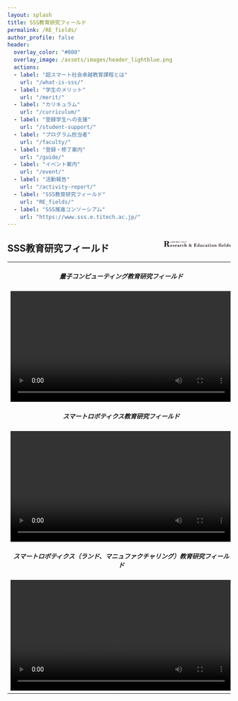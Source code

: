 ```yaml
---
layout: splash
title: SSS教育研究フィールド
permalink: /RE_fields/
author_profile: false
header:
  overlay_color: "#000"
  overlay_image: /assets/images/header_lightblue.png
  actions:
  - label: "超スマート社会卓越教育課程とは"
    url: "/what-is-sss/"
  - label: "学生のメリット"
    url: "/merit/"
  - label: "カリキュラム"
    url: "/curriculum/"
  - label: "登録学生への支援​"
    url: "/student-support/"
  - label: "プログラム担当者​"
    url: "/faculty/"
  - label: "登録・修了案内"
    url: "/guide/"
  - label: "イベント案内"
    url: "/event/"
  - label: "活動報告"
    url: "/activity-report/"
  - label: "SSS教育研究フィールド"
    url: "RE_fields/"
  - label: "SSS推進コンソーシアム"
    url: "https://www.sss.e.titech.ac.jp/"
---
```


## SSS教育研究フィールド  <img src="/assets/images/logo_R&E.png" width="30%" height="30%" align="right"/>

<table style="border:none;" width="100%">
    <td style="border:none;" width="50%" align="center">

<h5>量子コンピューティング教育研究フィールド</h5>
<video width="500px" height="250px" src="/video/quantum_computer.m4v"  controls></video>

<h5>スマートロボティクス教育研究フィールド</h5>
<video width="500px" height="250px" src="/video/robotics.m4v" controls></video>

<h5>スマートロボティクス（ランド、マニュファクチャリング）教育研究フィールド</h5>
<video width="500px" height="250px" src="/video/robotics_l_m.m4v" controls></video>

</td>
<td style="border:none;" width="50%" align="center">

<h5>量子センサ教育研究フィールド</h5>
<video width="500px" height="250px" src="/video/quantum_sensor.m4v" controls></video>

<h5>スマートロボティクス（スカイ、アクア）教育研究フィールド</h5>
<video width="500px" height="250px" src="/video/robotics_a_s.m4v" controls></video>

<h5>スマートモビリティ教育研究フィールド</h5>
<video width="500px" height="250px" src="/video/mobility.m4v" controls></video>

</td>
</table>
